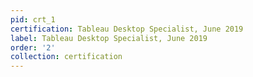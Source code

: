 ```yaml
---
pid: crt_1
certification: Tableau Desktop Specialist, June 2019
label: Tableau Desktop Specialist, June 2019
order: '2'
collection: certification
---
```

